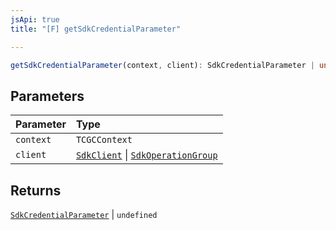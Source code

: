 ```yaml
---
jsApi: true
title: "[F] getSdkCredentialParameter"

---
```

```ts
getSdkCredentialParameter(context, client): SdkCredentialParameter | undefined
```

## Parameters

| Parameter | Type |
| :------ | :------ |
| `context` | `TCGCContext` |
| `client` | [`SdkClient`](../interfaces/SdkClient.md) \| [`SdkOperationGroup`](../interfaces/SdkOperationGroup.md) |

## Returns

[`SdkCredentialParameter`](../interfaces/SdkCredentialParameter.md) \| `undefined`
